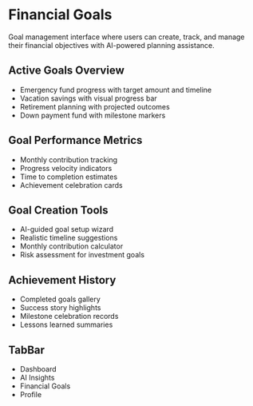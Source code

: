 # Financial Goals
Goal management interface where users can create, track, and manage their financial objectives with AI-powered planning assistance.

## Active Goals Overview
- Emergency fund progress with target amount and timeline
- Vacation savings with visual progress bar
- Retirement planning with projected outcomes
- Down payment fund with milestone markers

## Goal Performance Metrics
- Monthly contribution tracking
- Progress velocity indicators
- Time to completion estimates
- Achievement celebration cards

## Goal Creation Tools
- AI-guided goal setup wizard
- Realistic timeline suggestions
- Monthly contribution calculator
- Risk assessment for investment goals

## Achievement History
- Completed goals gallery
- Success story highlights
- Milestone celebration records
- Lessons learned summaries

## TabBar
- Dashboard
- AI Insights
- Financial Goals
- Profile